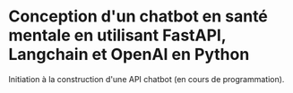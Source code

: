 # Conception d'un chatbot en santé mentale en utilisant FastAPI, Langchain et OpenAI en Python
Initiation à la construction d'une API chatbot (en cours de programmation).
